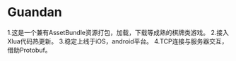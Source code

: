 # Guandan
1.这是一个兼有AssetBundle资源打包，加载，下载等成熟的棋牌类游戏。
2.接入Xlua代码热更新。
3.稳定上线于iOS，android平台。
4.TCP连接与服务器交互，借助Protobuf。
